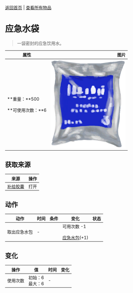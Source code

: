 [返回首页](index.md)   |  [查看所有物品](object.md)
# 应急水袋  
> 一袋密封的应急饮用水。  
  
  属性  |   图片   
 ----  |  ----:   
 **重量：**500<br><br>**可使用次数：**6  |  ![](Sprite/WaterRationsPackage.png)   
  
## 获取来源  
来源  |  操作  
----  |  ----  
[补给胶囊](TV_SupplyCapsule.md)  |  打开  
## 动作  
动作  |  时间  |  条件  |  变化  |  状态  
----  |  ----  |  ----  |  ----  |  ----  
取出应急水包  |  -  |    |  可用次数  -1<br><br>[应急水包](WaterRation.md)(+1)  |    
## 变化  
操作  |  值  |  时间  |  变化  
----  |  ----  |  ----  |  ----  
使用次数  |  初始：6<br>最大：6  |  -  |    
